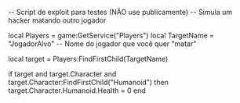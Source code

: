 -- Script de exploit para testes (NÃO use publicamente)
-- Simula um hacker matando outro jogador

local Players = game:GetService("Players")
local TargetName = "JogadorAlvo" -- Nome do jogador que você quer "matar"

local target = Players:FindFirstChild(TargetName)

if target and target.Character and target.Character:FindFirstChild("Humanoid") then
    target.Character.Humanoid.Health = 0
end
